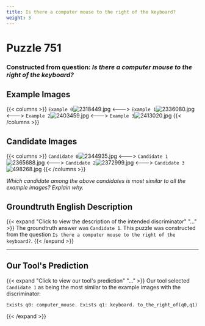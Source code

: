 ```yaml
---
title: Is there a computer mouse to the right of the keyboard?
weight: 3
---
```


# Puzzle 751
### Constructed from question: _Is there a computer mouse to the right of the keyboard?_


## Example Images
{{< columns >}}
`Example 0`![2318449.jpg](/gqa_images/2318449.jpg)
<--->
`Example 1`![2336080.jpg](/gqa_images/2336080.jpg)
<--->
`Example 2`![2403459.jpg](/gqa_images/2403459.jpg)
<--->
`Example 3`![2413020.jpg](/gqa_images/2413020.jpg)
{{< /columns >}}

## Candidate Images
{{< columns >}}
`Candidate 0`![2344935.jpg](/gqa_images/2344935.jpg)
<--->
`Candidate 1`![2365688.jpg](/gqa_images/2365688.jpg)
<--->
`Candidate 2`![2372999.jpg](/gqa_images/2372999.jpg)
<--->
`Candidate 3`![498268.jpg](/gqa_images/498268.jpg)
{{< /columns >}}

*Which candidate among the above candidates is most similar to all the example images? Explain why.*

## Groundtruth English Description

{{< expand "Click to view the description of the intended discriminator" "..." >}}
The groundtruth answer was `Candidate 1`. This puzzle was constructed from the question `Is there a computer mouse to the right of the keyboard?`.
{{< /expand >}}

---

## Our Tool's Prediction

{{< expand "Click to view our tool's prediction" "..." >}}
Our tool selected `Candidate 1` as being the most similar to the example images with the discriminator:
```plaintext
Exists q0: computer_mouse. Exists q1: keyboard. to_the_right_of(q0,q1)
```
{{< /expand >}}
